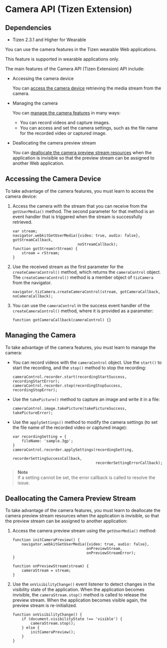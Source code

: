 # Camera API (Tizen Extension)

## Dependencies

- Tizen 2.3.1 and Higher for Wearable

You can use the camera features in the Tizen wearable Web applications.

This feature is supported in wearable applications only.

The main features of the Camera API (Tizen Extension) API include:

- Accessing the camera device    

  You can [access the camera device](./w3c/supplement/camera-w.md#access) retrieving the media stream from the camera.

- Managing the camera    

  You can [manage the camera features](./w3c/supplement/camera-w.md#manage) in many ways:

  - You can record videos and capture images.
  - You can access and set the camera settings, such as the file name for the recorded video or captured image.

- Deallocating the camera preview stream    

  You can [deallocate the camera preview stream resources](./w3c/supplement/camera-w.md#deallocate) when the application is invisible so that the preview stream can be assigned to another Web application.

## Accessing the Camera Device

To take advantage of the camera features, you must learn to access the camera device:

1. Access the camera with the stream that you can receive from the `getUserMedia()` method. The second parameter for that method is an event handler that is triggered when the stream is successfully retrieved.

   ```
   var stream;
   navigator.webkitGetUserMedia({video: true, audio: false}, gotStreamCallback,
                                noStreamCallback);
   function gotStream(rStream) {
       stream = rStream;
   }
   ```

2. Use the received stream as the first parameter for the `createCameraControl()` method, which returns the `cameraControl` object. The `createCameraControl()` method is a member object of `tizCamera` from the navigator.

   ```
   navigator.tizCamera.createCameraControl(stream, gotCameraCallback, noCameraCallback);
   ```

3. You can use the `cameraControl` in the success event handler of the `createCameraControl()` method, where it is provided as a parameter:

   ```
   function gotCameraCallback(cameraControl) {}
   ```

## Managing the Camera

To take advantage of the camera features, you must learn to manage the camera:

- You can record videos with the `cameraControl` object.   Use the `start()` to start the recording, and the `stop()` method to stop the recording:

  ```
  cameraControl.recorder.start(recordingStartSuccess, recordingStartError);
  cameraControl.recorder.stop(recordingStopSuccess, recordingStopError);
  ```

- Use the `takePicture()` method to capture an image and write it in a file:

  ```
  cameraControl.image.takePicture(takePictureSuccess, takePictureError);
  ```

- Use the `applySettings()` method to modify the camera settings (to set the file name of the recorded video or captured image):

  ```
  var recordingSetting = {
      fileName: 'sample.3gp';
  }
  cameraControl.recorder.applySettings(recordingSetting,
                                       recorderSettingSuccessCallback,
                                       recorderSettingErrorCallback);
  ```

> **Note**	
> If a setting cannot be set, the error callback is called to resolve the issue.	

## Deallocating the Camera Preview Stream

To take advantage of the camera features, you must learn to deallocate the camera preview stream resources when the application is invisible, so that the preview stream can be assigned to another application:

1. Access the camera preview stream using the `getUserMedia()` method:

   ```
   function initCameraPreview() {
       navigator.webkitGetUserMedia({video: true, audio: false},
                                    onPreviewStream,
                                    onPreviewStreamError);
   }

   function onPreviewStream(stream) {
       cameraStream = stream;
   }
   ```

2. Use the `onVisibilityChange()` event listener to detect changes in the visibility state of the application. When the application becomes invisible, the `cameraStream.stop()` method is called to release the preview stream. When the application becomes visible again, the preview stream is re-initialized.

   ```
   function onVisibilityChange() {
       if (document.visibilityState !== 'visible') {
           cameraStream.stop();
       } else {
           initCameraPreview();
       }
   }
   ```